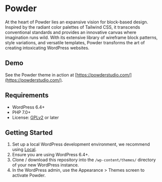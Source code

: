 # Powder

At the heart of Powder lies an expansive vision for block-based design. Inspired by the radiant color palettes of Tailwind CSS, it transcends conventional standards and provides an innovative canvas where imagination runs wild. With its extensive library of wireframe block patterns, style variations, and versatile templates, Powder transforms the art of creating intoxicating WordPress websites.

## Demo

See the Powder theme in action at [https://powderstudio.com/](https://powderstudio.com/).

## Requirements

- WordPress 6.4+
- PHP 7.0+
- License: [GPLv2](http://www.gnu.org/licenses/gpl-2.0.html) or later

## Getting Started

1. Set up a local WordPress development environment, we recommend using [Local](https://localwp.com/).
2. Ensure you are using WordPress 6.4+.
3. Clone / download this repository into the `/wp-content/themes/` directory of your new WordPress instance.
4. In the WordPress admin, use the Appearance > Themes screen to activate Powder.
